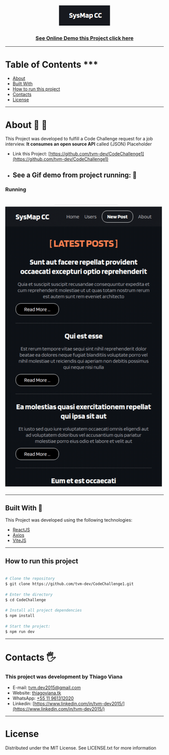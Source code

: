 <h1 align="center">
<img src="public/images/logoSysMap.png">
</h1>


<h3 align="center">
  <a href="https://github.com/tvm-dev/codechallenge1">See Online Demo this Project click here</a></h3>

---
# Table of Contents ***
- [About](#-about)
- [Built With](#built-With)
- [How to run this project](#-how-to-run-this-project)
- [Contacts](#-contacts)
- [License](#-license)


---
#  About 👋 🎁
This Project was developed to fulfill a Code Challenge request for a job interview. **It consumes an open source API** called {JSON} Placeholder
- Link this Project: [https://github.com/tvm-dev/CodeChallenge1](https://github.com/tvm-dev/CodeChallenge1)
- ## See a Gif demo from project running: 🙂
### Running

<h1 align="center"><img src="public/images/gifs/SysMapCC.gif"></h1>

---
## Built With 💟

This Project was developed using the following technologies:

- [ReactJS](https://reactjs.org/)
- [Axios](https://axios-http.com/docs/intro)
- [ViteJS](https://vitejs.dev/)

---
## How to run this project

```bash

# Clone the repository
$ git clone https://github.com/tvm-dev/CodeChallenge1.git

# Enter the directory
$ cd CodeChallenge

# Install all project dependencies
$ npm install

# Start the project:
$ npm run dev
```
---
# Contacts 🖐️
### This project was development by **Thiago Viana**
- E-mail: tvm.dev2015@gmail.com
- Website: [thiagoviana.tk](https://thiagoviana.tk)
- WhatsApp: [+55 11 961312020](https://wa.me/5511961312020?text=Github)
- Linkedin: [https://www.linkedin.com/in/tvm-dev2015/](https://www.linkedin.com/in/tvm-dev2015/)


---
# License
Distributed under the MIT License. See LICENSE.txt for more information


